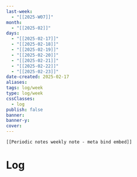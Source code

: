 ```yaml
---
last-week: 
  - "[[2025-W07]]"
month: 
  - "[[2025-02]]"
days: 
  - "[[2025-02-17]]"
  - "[[2025-02-18]]"
  - "[[2025-02-19]]"
  - "[[2025-02-20]]"
  - "[[2025-02-21]]"
  - "[[2025-02-22]]"
  - "[[2025-02-23]]"
date-created: 2025-02-17
aliases: 
tags: log/week
type: log/week
cssClasses:
  - log
publish: false
banner: 
banner-y: 
cover: 
---
```


```meta-bind-embed
[[Periodic notes weekly note - meta bind embed]]
```

# Log